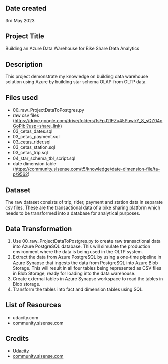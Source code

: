 ## Date created
3rd May 2023

## Project Title
Building an Azure Data Warehouse for Bike Share Data Analytics

## Description
This project demonstrate my knowledge on building data warehouse solution using Azure by building star schema OLAP from OLTP data.

## Files used
* 00_raw_ProjectDataToPostgres.py
* raw csv files (https://drive.google.com/drive/folders/1sFpJ2lFZu45PuwirY_8_sQZ04oGoPIbl?usp=share_link)
* 03_cetas_dates.sql
* 03_cetas_payment.sql
* 03_cetas_rider.sql
* 03_cetas_station.sql
* 03_cetas_trip.sql
* 04_star_schema_tbl_script.sql
* date dimension table (https://community.sisense.com/t5/knowledge/date-dimension-file/ta-p/9562)

## Dataset
The raw dataset consists of trip, rider, payment and station data in separate csv files. These are the transactional data of a bike sharing platform which needs to be transformed into a database for analytical purposes.

## Data Transformation
1) Use 00_raw_ProjectDataToPostgres.py to create raw transactional data into Azure PostgreSQL database. This will simulate the production environment where the data is being used in the OLTP system. 
2) Extract the data from Azure PostgreSQL by using a one-time pipeline in Azure Synapse that ingests the data from PostgreSQL into Azure Blob Storage. This will result in all four tables being represented as CSV files in Blob Storage, ready for loading into the data warehouse.
3) Create external tables in Azure Synapse workspace to read the tables in Blob storage.
4) Transform the tables into fact and dimension tables using SQL.

## List of Resources
- udacity.com
- community.sisense.com

## Credits
* [Udacity](udacity.com)
* [community.sisense.com](https://community.sisense.com/t5/knowledge/date-dimension-file/ta-p/9562)
